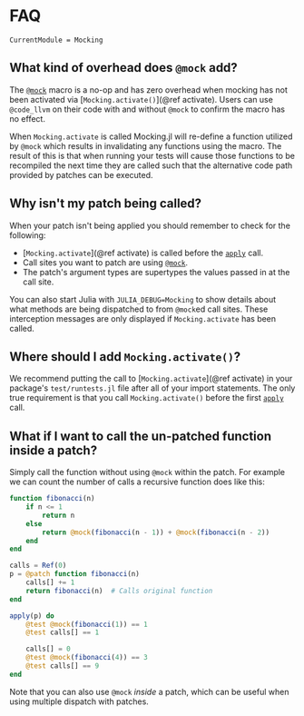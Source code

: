 # FAQ

```@meta
CurrentModule = Mocking
```

## What kind of overhead does `@mock` add?

The [`@mock`](@ref) macro is a no-op and has zero overhead when mocking has not been activated via
[`Mocking.activate()`](@ref activate). Users can use `@code_llvm` on their code with and without `@mock` to
confirm the macro has no effect.

When `Mocking.activate` is called Mocking.jl will re-define a function utilized by `@mock`
which results in invalidating any functions using the macro. The result of this is that when
running your tests will cause those functions to be recompiled the next time they are called
such that the alternative code path provided by patches can be executed.

## Why isn't my patch being called?

When your patch isn't being applied you should remember to check for the following:

- [`Mocking.activate`](@ref activate) is called before the [`apply`](@ref) call.
- Call sites you want to patch are using [`@mock`](@ref).
- The patch's argument types are supertypes the values passed in at the call site.

You can also start Julia with `JULIA_DEBUG=Mocking` to show details about what methods are
being dispatched to from `@mock`ed call sites. These interception messages are only
displayed if `Mocking.activate` has been called.

## Where should I add `Mocking.activate()`?

We recommend putting the call to [`Mocking.activate`](@ref activate) in your package's
`test/runtests.jl` file after all of your import statements. The only true requirement is
that you call  `Mocking.activate()` before the first [`apply`](@ref) call.

## What if I want to call the un-patched function inside a patch?

Simply call the function without using `@mock` within the patch. For example we can count the number of calls a recursive function does like this:

```julia
function fibonacci(n)
    if n <= 1
        return n
    else
        return @mock(fibonacci(n - 1)) + @mock(fibonacci(n - 2))
    end
end

calls = Ref(0)
p = @patch function fibonacci(n)
    calls[] += 1
    return fibonacci(n)  # Calls original function
end

apply(p) do
    @test @mock(fibonacci(1)) == 1
    @test calls[] == 1

    calls[] = 0
    @test @mock(fibonacci(4)) == 3
    @test calls[] == 9
end
```

Note that you can also use `@mock` _inside_ a patch, which can be useful when using
multiple dispatch with patches.
